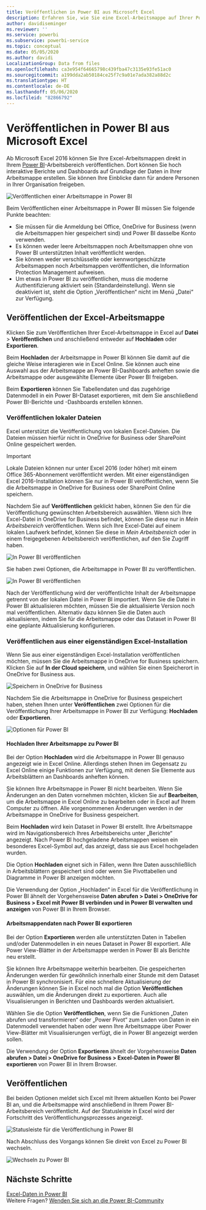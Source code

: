 ```yaml
---
title: Veröffentlichen in Power BI aus Microsoft Excel
description: Erfahren Sie, wie Sie eine Excel-Arbeitsmappe auf Ihrer Power BI-Website veröffentlichen.
author: davidiseminger
ms.reviewer: ''
ms.service: powerbi
ms.subservice: powerbi-service
ms.topic: conceptual
ms.date: 05/05/2020
ms.author: davidi
LocalizationGroup: Data from files
ms.openlocfilehash: ca3e954f64665798c439fba47c3135e93fe51ac0
ms.sourcegitcommit: a199dda2ab50184ce25f7c9a01e7ada382a88d2c
ms.translationtype: HT
ms.contentlocale: de-DE
ms.lasthandoff: 05/06/2020
ms.locfileid: "82866792"
---
```

# <a name="publish-to-power-bi-from-microsoft-excel"></a>Veröffentlichen in Power BI aus Microsoft Excel
Ab Microsoft Excel 2016 können Sie Ihre Excel-Arbeitsmappen direkt in Ihrem [Power BI](https://powerbi.microsoft.com)-Arbeitsbereich veröffentlichen. Dort können Sie hoch interaktive Berichte und Dashboards auf Grundlage der Daten in Ihrer Arbeitsmappe erstellen. Sie können Ihre Einblicke dann für andere Personen in Ihrer Organisation freigeben.

![Veröffentlichen einer Arbeitsmappe in Power BI](media/service-publish-from-excel/pbi_uploadexport2.png)

Beim Veröffentlichen einer Arbeitsmappe in Power BI müssen Sie folgende Punkte beachten:

* Sie müssen für die Anmeldung bei Office, OneDrive for Business (wenn die Arbeitsmappen hier gespeichert sind) und Power BI dasselbe Konto verwenden.
* Es können weder leere Arbeitsmappen noch Arbeitsmappen ohne von Power BI unterstützten Inhalt veröffentlicht werden.
* Sie können weder verschlüsselte oder kennwortgeschützte Arbeitsmappen noch Arbeitsmappen veröffentlichen, die Information Protection Management aufweisen.
* Um etwas in Power BI zu veröffentlichen, muss die moderne Authentifizierung aktiviert sein (Standardeinstellung). Wenn sie deaktiviert ist, steht die Option „Veröffentlichen“ nicht im Menü „Datei“ zur Verfügung.

## <a name="publish-your-excel-workbook"></a>Veröffentlichen der Excel-Arbeitsmappe
Klicken Sie zum Veröffentlichen Ihrer Excel-Arbeitsmappe in Excel auf **Datei** > **Veröffentlichen** und anschließend entweder auf **Hochladen** oder **Exportieren**.

Beim **Hochladen** der Arbeitsmappe in Power BI können Sie damit auf die gleiche Weise interagieren wie in Excel Online. Sie können auch eine Auswahl aus der Arbeitsmappe an Power BI-Dashboards anheften sowie die Arbeitsmappe oder ausgewählte Elemente über Power BI freigeben.

Beim **Exportieren** können Sie Tabellendaten und das zugehörige Datenmodell in ein Power BI-Dataset exportieren, mit dem Sie anschließend Power BI-Berichte und -Dashboards erstellen können.

### <a name="local-file-publishing"></a>Veröffentlichen lokaler Dateien
Excel unterstützt die Veröffentlichung von lokalen Excel-Dateien. Die Dateien müssen hierfür nicht in OneDrive for Business oder SharePoint Online gespeichert werden.

> [!IMPORTANT]
> Lokale Dateien können nur unter Excel 2016 (oder höher) mit einem Office 365-Abonnement veröffentlicht werden. Mit einer eigenständigen Excel 2016-Installation können Sie nur in Power BI veröffentlichen, wenn Sie die Arbeitsmappe in OneDrive for Business oder SharePoint Online speichern.
> 

Nachdem Sie auf **Veröffentlichen** geklickt haben, können Sie den für die Veröffentlichung gewünschten Arbeitsbereich auswählen. Wenn sich Ihre Excel-Datei in OneDrive for Business befindet, können Sie diese nur in *Mein Arbeitsbereich* veröffentlichen. Wenn sich Ihre Excel-Datei auf einem lokalen Laufwerk befindet, können Sie diese in *Mein Arbeitsbereich* oder in einem freigegebenen Arbeitsbereich veröffentlichen, auf den Sie Zugriff haben.

![In Power BI veröffentlichen](media/service-publish-from-excel/pbi_choose_workspace.png)

Sie haben zwei Optionen, die Arbeitsmappe in Power BI zu veröffentlichen.

![In Power BI veröffentlichen](media/service-publish-from-excel/pbi_uploadexport3.png)

Nach der Veröffentlichung wird der veröffentlichte Inhalt der Arbeitsmappe getrennt von der lokalen Datei in Power BI importiert. Wenn Sie die Datei in Power BI aktualisieren möchten, müssen Sie die aktualisierte Version noch mal veröffentlichen. Alternativ dazu können Sie die Daten auch aktualisieren, indem Sie für die Arbeitsmappe oder das Dataset in Power BI eine geplante Aktualisierung konfigurieren.

### <a name="publishing-from-a-standalone-excel-installation"></a>Veröffentlichen aus einer eigenständigen Excel-Installation
Wenn Sie aus einer eigenständigen Excel-Installation veröffentlichen möchten, müssen Sie die Arbeitsmappe in OneDrive for Business speichern. Klicken Sie auf **In der Cloud speichern**, und wählen Sie einen Speicherort in OneDrive for Business aus.

![Speichern in OneDrive for Business](media/service-publish-from-excel/pbi_savetoonedrive2.png)

Nachdem Sie die Arbeitsmappe in OneDrive for Business gespeichert haben, stehen Ihnen unter **Veröffentlichen** zwei Optionen für die Veröffentlichung Ihrer Arbeitsmappe in Power BI zur Verfügung: **Hochladen** oder **Exportieren**.

![Optionen für Power BI](media/service-publish-from-excel/pbi_uploadexport2.png)

#### <a name="upload-your-workbook-to-power-bi"></a>Hochladen Ihrer Arbeitsmappe zu Power BI
Bei der Option **Hochladen** wird die Arbeitsmappe in Power BI genauso angezeigt wie in Excel Online. Allerdings stehen Ihnen im Gegensatz zu Excel Online einige Funktionen zur Verfügung, mit denen Sie Elemente aus Arbeitsblättern an Dashboards anheften können.

Sie können Ihre Arbeitsmappe in Power BI nicht bearbeiten. Wenn Sie Änderungen an den Daten vornehmen möchten, klicken Sie auf **Bearbeiten**, um die Arbeitsmappe in Excel Online zu bearbeiten oder in Excel auf Ihrem Computer zu öffnen. Alle vorgenommenen Änderungen werden in der Arbeitsmappe in OneDrive for Business gespeichert.

Beim **Hochladen** wird kein Dataset in Power BI erstellt. Ihre Arbeitsmappe wird im Navigationsbereich Ihres Arbeitsbereichs unter „Berichte“ angezeigt. Nach Power BI hochgeladene Arbeitsmappen weisen ein besonderes Excel-Symbol auf, das anzeigt, dass sie aus Excel hochgeladen wurden.

Die Option **Hochladen** eignet sich in Fällen, wenn Ihre Daten ausschließlich in Arbeitsblättern gespeichert sind oder wenn Sie Pivottabellen und Diagramme in Power BI anzeigen möchten.

Die Verwendung der Option „Hochladen“ in Excel für die Veröffentlichung in Power BI ähnelt der Vorgehensweise **Daten abrufen > Datei > OneDrive for Business > Excel mit Power BI verbinden und in Power BI verwalten und anzeigen** von Power BI in Ihrem Browser.

#### <a name="export-workbook-data-to-power-bi"></a>Arbeitsmappendaten nach Power BI exportieren
Bei der Option **Exportieren** werden alle unterstützten Daten in Tabellen und/oder Datenmodellen in ein neues Dataset in Power BI exportiert. Alle Power View-Blätter in der Arbeitsmappe werden in Power BI als Berichte neu erstellt.

Sie können Ihre Arbeitsmappe weiterhin bearbeiten. Die gespeicherten Änderungen werden für gewöhnlich innerhalb einer Stunde mit dem Dataset in Power BI synchronisiert. Für eine schnellere Aktualisierung der Änderungen können Sie in Excel noch mal die Option **Veröffentlichen** auswählen, um die Änderungen direkt zu exportieren. Auch alle Visualisierungen in Berichten und Dashboards werden aktualisiert.

Wählen Sie die Option **Veröffentlichen**, wenn Sie die Funktionen „Daten abrufen und transformieren“ oder „Power Pivot“ zum Laden von Daten in ein Datenmodell verwendet haben oder wenn Ihre Arbeitsmappe über Power View-Blätter mit Visualisierungen verfügt, die in Power BI angezeigt werden sollen.

Die Verwendung der Option **Exportieren** ähnelt der Vorgehensweise **Daten abrufen > Datei > OneDrive for Business > Excel-Daten in Power BI exportieren** von Power BI in Ihrem Browser.

## <a name="publishing"></a>Veröffentlichen
Bei beiden Optionen meldet sich Excel mit Ihrem aktuellen Konto bei Power BI an, und die Arbeitsmappe wird anschließend in Ihrem Power BI-Arbeitsbereich veröffentlicht. Auf der Statusleiste in Excel wird der Fortschritt des Veröffentlichungsprozesses angezeigt.

![Statusleiste für die Veröffentlichung in Power BI](media/service-publish-from-excel/pbi_publishingstatus.png)

Nach Abschluss des Vorgangs können Sie direkt von Excel zu Power BI wechseln.

![Wechseln zu Power BI](media/service-publish-from-excel/pbi_gotopbi.png)

## <a name="next-steps"></a>Nächste Schritte
[Excel-Daten in Power BI](service-excel-workbook-files.md)  
Weitere Fragen? [Wenden Sie sich an die Power BI-Community](https://community.powerbi.com/)

